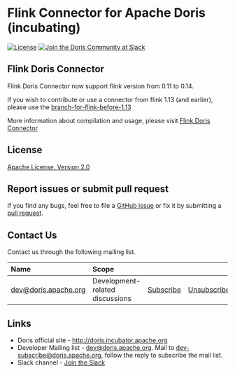 <!--
Licensed to the Apache Software Foundation (ASF) under one
or more contributor license agreements.  See the NOTICE file
distributed with this work for additional information
regarding copyright ownership.  The ASF licenses this file
to you under the Apache License, Version 2.0 (the
"License"); you may not use this file except in compliance
with the License.  You may obtain a copy of the License at

  http://www.apache.org/licenses/LICENSE-2.0

Unless required by applicable law or agreed to in writing,
software distributed under the License is distributed on an
"AS IS" BASIS, WITHOUT WARRANTIES OR CONDITIONS OF ANY
KIND, either express or implied.  See the License for the
specific language governing permissions and limitations
under the License.
-->

# Flink Connector for Apache Doris (incubating)

[![License](https://img.shields.io/badge/license-Apache%202-4EB1BA.svg)](https://www.apache.org/licenses/LICENSE-2.0.html)
[![Join the Doris Community at Slack](https://img.shields.io/badge/chat-slack-brightgreen)](https://join.slack.com/t/apachedoriscommunity/shared_invite/zt-11jb8gesh-7IukzSrdea6mqoG0HB4gZg)

## Flink Doris Connector

Flink Doris Connector now support flink version from 0.11 to 0.14.

If you wish to contribute or use a connector from flink 1.13 (and earlier), please use the [branch-for-flink-before-1.13](https://github.com/apache/incubator-doris-flink-connector/tree/branch-for-flink-before-1.13)

More information about compilation and usage, please visit [Flink Doris Connector](http://doris.apache.org/extending-doris/flink-doris-connector.html)

## License

[Apache License, Version 2.0](http://www.apache.org/licenses/LICENSE-2.0)

## Report issues or submit pull request

If you find any bugs, feel free to file a [GitHub issue](https://github.com/apache/incubator-doris/issues) or fix it by submitting a [pull request](https://github.com/apache/incubator-doris/pulls).

## Contact Us

Contact us through the following mailing list.

| Name                                                                          | Scope                           |                                                                 |                                                                     |                                                                              |
|:------------------------------------------------------------------------------|:--------------------------------|:----------------------------------------------------------------|:--------------------------------------------------------------------|:-----------------------------------------------------------------------------|
| [dev@doris.apache.org](mailto:dev@doris.apache.org)     | Development-related discussions | [Subscribe](mailto:dev-subscribe@doris.apache.org)   | [Unsubscribe](mailto:dev-unsubscribe@doris.apache.org)   | [Archives](http://mail-archives.apache.org/mod_mbox/doris-dev/)   |

## Links

* Doris official site - <http://doris.incubator.apache.org>
* Developer Mailing list - <dev@doris.apache.org>. Mail to <dev-subscribe@doris.apache.org>, follow the reply to subscribe the mail list.
* Slack channel - [Join the Slack](https://join.slack.com/t/apachedoriscommunity/shared_invite/zt-11jb8gesh-7IukzSrdea6mqoG0HB4gZg)
